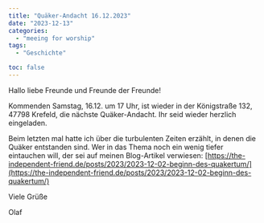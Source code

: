```yaml
---
title: "Quäker-Andacht 16.12.2023"
date: "2023-12-13"
categories:
  - "meeing for worship"
tags:
  - "Geschichte"

toc: false
---
```


Hallo liebe Freunde und Freunde der Freunde!

Kommenden Samstag, 16.12. um 17 Uhr, ist wieder in der Königstraße
132, 47798 Krefeld, die nächste Quäker-Andacht. Ihr seid wieder
herzlich eingeladen.

Beim letzten mal hatte ich über die turbulenten Zeiten erzählt,
in denen die Quäker entstanden sind. Wer in das Thema noch ein wenig
tiefer eintauchen will, der sei auf meinen Blog-Artikel verwiesen:
[https://the-independent-friend.de/posts/2023/2023-12-02-beginn-des-quakertum/](https://the-independent-friend.de/posts/2023/2023-12-02-beginn-des-quakertum/)


Viele Grüße

Olaf